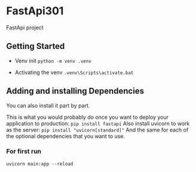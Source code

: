 # FastApi301

FastApi project

## Getting Started

- Venv init
```python -m venv .venv```

- Activating the venv
```.venv\Scripts\activate.bat```

## Adding and installing Dependencies

You can also install it part by part.

This is what you would probably do once you want to deploy your application to production:
```pip install fastapi```
Also install uvicorn to work as the server:
```pip install "uvicorn[standard]"```
And the same for each of the optional dependencies that you want to use.

### For first run

```uvicorn main:app --reload```
